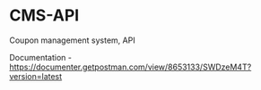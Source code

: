 # CMS-API
Coupon management system, API

Documentation - https://documenter.getpostman.com/view/8653133/SWDzeM4T?version=latest
